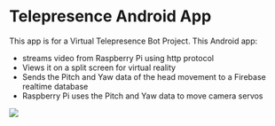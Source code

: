 # Telepresence Android App

This app is for a Virtual Telepresence Bot Project.
This Android app:

- streams video from Raspberry Pi using http protocol
- Views it on a split screen for virtual reality
- Sends the Pitch and Yaw data of the head movement to a Firebase realtime database
- Raspberry Pi uses the Pitch and Yaw data to move camera servos


[![](http://img.youtube.com/vi/oj7kKnz5MMY/0.jpg)](http://www.youtube.com/watch?v=oj7kKnz5MMY "Telepresence Android App")
